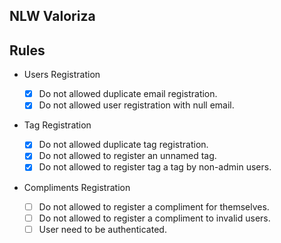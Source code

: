 ## NLW Valoriza

## Rules

- Users Registration

  - [x] Do not allowed duplicate email registration.
  - [x] Do not allowed user registration with null email.

- Tag Registration

  - [x] Do not allowed duplicate tag registration.
  - [x] Do not allowed to register an unnamed tag.
  - [x] Do not allowed to register tag a tag by non-admin users.

- Compliments Registration
  - [ ] Do not allowed to register a compliment for themselves.
  - [ ] Do not allowed to register a compliment to invalid users.
  - [ ] User need to be authenticated.
